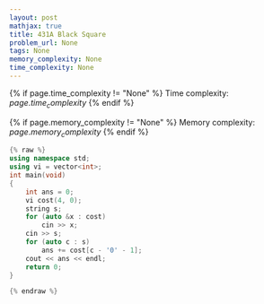 ```yaml
---
layout: post
mathjax: true
title: 431A Black Square
problem_url: None
tags: None
memory_complexity: None
time_complexity: None
---
```




{% if page.time_complexity != "None" %}
Time complexity: ${{ page.time_complexity }}$
{% endif %}

{% if page.memory_complexity != "None" %}
Memory complexity: ${{ page.memory_complexity }}$
{% endif %}

```cpp
{% raw %}
using namespace std;
using vi = vector<int>;
int main(void)
{
    int ans = 0;
    vi cost(4, 0);
    string s;
    for (auto &x : cost)
        cin >> x;
    cin >> s;
    for (auto c : s)
        ans += cost[c - '0' - 1];
    cout << ans << endl;
    return 0;
}

{% endraw %}
```